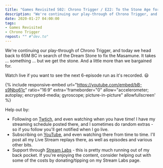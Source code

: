 ```yaml
---
title: "Games Revisited S02: Chrono Trigger / E22: To the Stone Age for the Dream Stone"
description: "We're continuing our play-through of Chrono Trigger, and today we head back to 65M BC in search of the Dream Stone to fix the Masamune. It takes &hellip; something &hellip; but we get the stone. And a little more than we bargained for."
date: 2020-01-27 04:00:00
tags:
- Games Revisited
- Chrono Trigger
repost: "" #"dev.to"
---
```


We're continuing our play-through of Chrono Trigger, and today we head back to 65M BC in search of the Dream Stone to fix the Masamune. It takes &hellip; something &hellip; but we get the stone. And a little more than we bargained for.

Watch live if you want to see the next 6-episode run as it's recorded. :smiley:
<!--more-->

{% include responsive-embed url="https://youtube.com/embed/bB-s9Nbo61c" ratio="16:9" extra='frameborder="0" allow="accelerometer; autoplay; encrypted-media; gyroscope; picture-in-picture" allowfullscreen' %}

Help out by:
 * Following on [Twtich](https://twitch.tv/AnonJr_Live), and even watching when you have time! I have my streaming schedule posted there, and I sometimes do random extras - so if you follow you'll get notified when I go live.
 * Subscribing on [YouTube](http://www.youtube.com/channel/UCXafqhKHbkSUIrq0LAuu0tw), and even watching there from time to time. I'll post all my Live Stream replays there, as well as episodes and various other bits.
 * Support through [Stream Labs](https://streamlabs.com/anonjr_live) - this is pretty much running out of my back pocket. If you're enjoying the content, consider helping out with some of the costs by donating/tipping on my Stream Labs page.